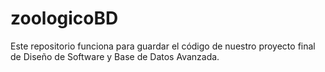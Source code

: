 # zoologicoBD
Este repositorio funciona para guardar el código de nuestro proyecto final de Diseño de Software y Base de Datos Avanzada.
